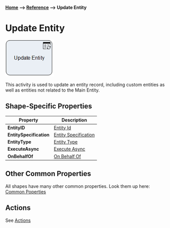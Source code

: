 __[Home](/) --> [Reference](/ref) --> Update Entity__

# Update Entity

![Update Entity](media/UpdateEntity.png)

This activity is used to update an entity record, including custom entities
as well as entities not related to the Main Entity.


## Shape-Specific Properties

| Property | Description |
| -------- | ----------- |
| __EntityID__ | [Entity Id](common/EntityId.md)  |
| __EntitySpecification__ | [Entity Specification](common/EntitySpecification.md)  |
| __EntityType__   |[Entity Type](common/EntityType.md)    |
| __ExecuteAsync__ | [Execute Async](common/ExecuteAsync.md) |
| __OnBehalfOf__   |[On Behalf Of](common/OnBehalfOf.md)    |

## Other Common Properties
All shapes have many other common properties. Look them up here: [Common Poperties](common/README.md)

## Actions
See [Actions](common/Actions.md)

